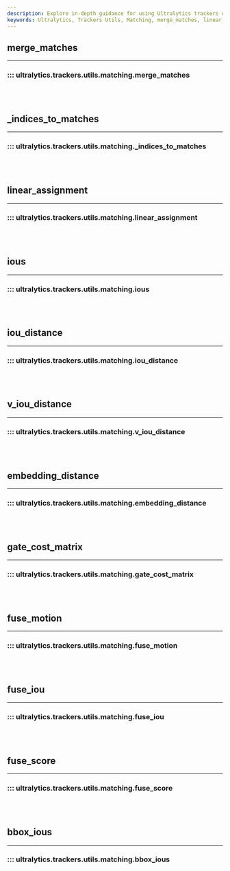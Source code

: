 ```yaml
---
description: Explore in-depth guidance for using Ultralytics trackers utils matching, including merge_matches, linear_assignment, iou_distance, embedding_distance, fuse_motion, and fuse_score.
keywords: Ultralytics, Trackers Utils, Matching, merge_matches, linear_assignment, iou_distance, embedding_distance, fuse_motion, fuse_score, documentation
---
```


## merge_matches
---
### ::: ultralytics.trackers.utils.matching.merge_matches
<br><br>

## _indices_to_matches
---
### ::: ultralytics.trackers.utils.matching._indices_to_matches
<br><br>

## linear_assignment
---
### ::: ultralytics.trackers.utils.matching.linear_assignment
<br><br>

## ious
---
### ::: ultralytics.trackers.utils.matching.ious
<br><br>

## iou_distance
---
### ::: ultralytics.trackers.utils.matching.iou_distance
<br><br>

## v_iou_distance
---
### ::: ultralytics.trackers.utils.matching.v_iou_distance
<br><br>

## embedding_distance
---
### ::: ultralytics.trackers.utils.matching.embedding_distance
<br><br>

## gate_cost_matrix
---
### ::: ultralytics.trackers.utils.matching.gate_cost_matrix
<br><br>

## fuse_motion
---
### ::: ultralytics.trackers.utils.matching.fuse_motion
<br><br>

## fuse_iou
---
### ::: ultralytics.trackers.utils.matching.fuse_iou
<br><br>

## fuse_score
---
### ::: ultralytics.trackers.utils.matching.fuse_score
<br><br>

## bbox_ious
---
### ::: ultralytics.trackers.utils.matching.bbox_ious
<br><br>
